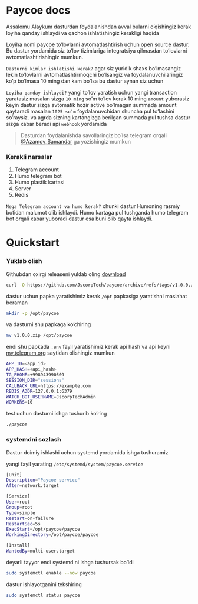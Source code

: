 # Paycoe docs

Assalomu Alaykum dasturdan foydalanishdan avval bularni o’qishingiz kerak loyiha qanday ishlaydi va qachon ishlatishingiz kerakligi haqida

Loyiha nomi paycoe to’lovlarni avtomatlashtirish uchun open source dastur. Bu dastur yordamida siz to’lov tizimlariga integratsiya qilmasdan to’lovlarni avtomatlashtirishingiz mumkun.

`Dasturni kimlar ishlatishi kerak?` agar siz yuridik shaxs bo’lmasangiz lekin to’lovlarni avtomatlashtirmoqchi bo’lsangiz va foydalanuvchilaringiz ko’p bo’lmasa 10 ming dan kam bo’lsa bu dastur aynan siz uchun 

`Loyiha qanday ishlaydi?` yangi to’lov yaratish uchun yangi transaction yaratasiz masalan sizga `10 ming` so’m to’lov kerak 10 ming `amount` yuborasiz keyin dastur sizga avtomatik hozir active bo’lmagan summada amount qaytaradi masalan `1025 so’m` foydalanuvchidan shuncha pul to’lashini so’raysiz. va agrda sizning kartangizga berilgan summada pul tushsa dastur sizga xabar beradi api `webhook` yordamida

> Dasturdan foydalanishda savollaringiz bo’lsa telegram orqali [@Azamov_Samandar](https://t.me/Azamov_Samandar) ga yozishingiz mumkun
> 

### Kerakli narsalar

1. Telegram account
2. Humo telegram bot
3. Humo plastik kartasi
4. Server
5. Redis

`Nega Telegram account va humo kerak?` chunki dastur Humoning rasmiy botidan malumot olib ishlaydi. Humo kartaga pul tushganda humo telegram bot orqali xabar yuboradi dastur esa buni olib qayta ishlaydi.

# Quickstart

### Yuklab olish

Githubdan oxirgi releaseni yuklab oling [download](https://github.com/JscorpTech/paycoe)

```bash
curl -O https://github.com/JscorpTech/paycoe/archive/refs/tags/v1.0.0.zip
```

dastur uchun papka yaratishimiz kerak `/opt` papkasiga yaratishni maslahat beraman

```bash
mkdir -p /opt/paycoe
```

va dasturni shu papkaga ko’chiring

```bash
mv v1.0.0.zip /opt/paycoe
```

endi shu papkada `.env` fayil yaratishimiz kerak api hash va api keyni [my.telegram.org](http://my.telegram.org) saytidan olishingiz mumkun 

```bash
APP_ID=<app_id>
APP_HASH=<api_hash>
TG_PHONE=+998943990509
SESSION_DIR="sessions"
CALLBACK_URL=https://example.com
REDIS_ADDR=127.0.0.1:6379
WATCH_BOT_USERNAME=JscorpTechAdmin
WORKERS=10
```

test uchun dasturni ishga tushurib ko’ring

```bash
./paycoe
```

### systemdni sozlash

Dastur doimiy ishlashi uchun systemd yordamida ishga tushuramiz 

yangi fayil yarating `/etc/systemd/system/paycoe.service` 

```bash
[Unit]
Description="Paycoe service"
After=network.target

[Service]
User=root
Group=root
Type=simple
Restart=on-failure
RestartSec=5s
ExecStart=/opt/paycoe/paycoe
WorkingDirectory=/opt/paycoe/paycoe

[Install]
WantedBy=multi-user.target
```

deyarli tayyor endi systemd ni  ishga tushursak bo’ldi

```bash
sudo systemctl enable --now paycoe
```

dastur ishlayotganini tekshiring

```bash
sudo systemctl status paycoe
```

